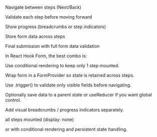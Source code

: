 

Navigate between steps (Next/Back)

Validate each step before moving forward

Show progress (breadcrumbs or step indicators)

Store form data across steps

Final submission with full form data validation



In React Hook Form, the best combo is:

Use conditional rendering to keep only 1 step mounted.

Wrap form in a FormProvider so state is retained across steps.

Use .trigger() to validate only visible fields before navigating.

Optionally save data to a parent state or useReducer if you want global control.

Add visual breadcrumbs / progress indicators separately.


all steps mounted (display: none)

or with conditional rendering and persistent state handling.




